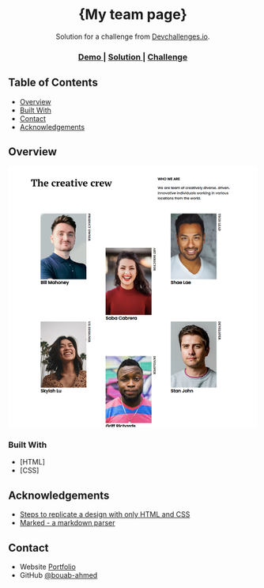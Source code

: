 <!-- Please update value in the {}  -->

<h1 align="center">{My team page}</h1>

<div align="center">
   Solution for a challenge from  <a href="http://devchallenges.io" target="_blank">Devchallenges.io</a>.
</div>

<div align="center">
  <h3>
    <a href="https://bouab-ahmed.github.io/my-team-page-master/">
      Demo
    </a>
    <span> | </span>
    <a href="https://github.com/Bouab-Ahmed/my-team-page-master">
      Solution
    </a>
    <span> | </span>
    <a href="https://devchallenges.io/challenges/hhmesazsqgKXrTkYkt0U">
      Challenge
    </a>
  </h3>
</div>

<!-- TABLE OF CONTENTS -->

## Table of Contents

- [Overview](#overview)
- [Built With](#built-with)
- [Contact](#contact)
- [Acknowledgements](#acknowledgements)

<!-- OVERVIEW -->

## Overview

![screenshot](./img/site.png)

### Built With

<!-- This section should list any major frameworks that you built your project using. Here are a few examples.-->

- [HTML]
- [CSS]

## Acknowledgements

<!-- This section should list any articles or add-ons/plugins that helps you to complete the project. This is optional but it will help you in the future. For exmpale -->

- [Steps to replicate a design with only HTML and CSS](https://devchallenges-blogs.web.app/how-to-replicate-design/)
- [Marked - a markdown parser](https://github.com/chjj/marked)

## Contact

- Website [Portfolio](https://bouab-ahmed.github.io/Personal-Portfolio/)
- GitHub [@bouab-ahmed](https://{github.com/bouab-ahmed})
